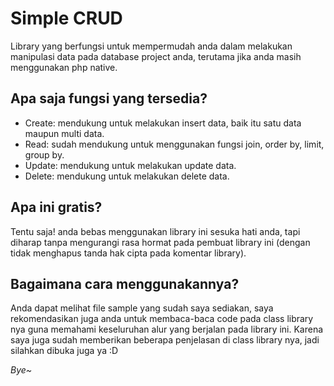 # Simple CRUD
Library yang berfungsi untuk mempermudah anda dalam melakukan manipulasi data pada database project anda, terutama jika anda masih menggunakan php native.

## Apa saja fungsi yang tersedia?
  - Create: mendukung untuk melakukan insert data, baik itu satu data maupun multi data.
  - Read: sudah mendukung untuk menggunakan fungsi join, order by, limit, group by.
  - Update: mendukung untuk melakukan update data.
  - Delete: mendukung untuk melakukan delete data.
  
## Apa ini gratis?
Tentu saja! anda bebas menggunakan library ini sesuka hati anda, tapi diharap tanpa mengurangi rasa hormat pada pembuat library ini (dengan tidak menghapus tanda hak cipta pada komentar library).

## Bagaimana cara menggunakannya?
Anda dapat melihat file sample yang sudah saya sediakan, saya rekomendasikan juga anda untuk membaca-baca code pada class library nya guna memahami keseluruhan alur yang berjalan pada library ini.
Karena saya juga sudah memberikan beberapa penjelasan di class library nya, jadi silahkan dibuka juga ya :D


_Bye~_
